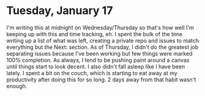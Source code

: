 # Tuesday, January 17

I'm writing this at midnight on Wednesday/Thursday so that's how well I'm keeping up with this and time tracking, eh.
I spent the bulk of the time writing up a list of what was left, creating a private repo and issues to match everything but the Next: section.
As of Thursday, I didn't do the greatest job separating issues because I've been working but few things were marked 100% completion.
As always, I tend to be pushing paint around a canvas until things start to look decent. I also didn't fall asleep like I have been lately.
I spent a bit on the couch, which is starting to eat away at my productivity after doing this for so long. 2 days away from that habit wasn't enough.
